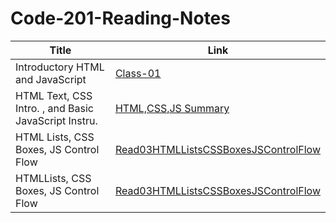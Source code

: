 # Code-201-Reading-Notes

| Title      |Link |
| ----------- | ----------- |
| Introductory HTML and JavaScript | [Class-01](Class-01)
| HTML Text, CSS Intro. , and Basic JavaScript Instru. | [HTML,CSS,JS Summary](Class-02)
| HTML Lists, CSS Boxes, JS Control Flow | [Read03HTMLListsCSSBoxesJSControlFlow](Read03HTMLListsCSSBoxesJSControlFlow)
| HTMLLists, CSS Boxes, JS Control Flow | [Read03HTMLListsCSSBoxesJSControlFlow](Read03HTMLListsCSSBoxesJSControlFlow)
